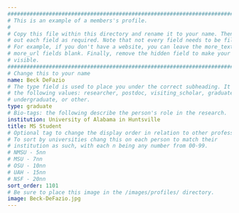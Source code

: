 ```yaml
---
################################################################################
# This is an example of a members's profile.                                   #
#                                                                              #
# Copy this file within this directory and rename it to your name. Then fill   #
# out each field as required. Note that not every field needs to be filled out.#
# For example, if you don't have a website, you can leave the more_text and    #
# more_url fields blank. Finally, remove the hidden field to make your profile #
# visible.                                                                     #
################################################################################
# Change this to your name
name: Beck DeFazio
# The type field is used to place you under the correct subheading. It may be of
# the following values: researcher, postdoc, visiting_scholar, graduate,
# undergraduate, or other.
type: graduate
# Bio-tags: the following describe the person's role in the research.
institution: University of Alabama in Huntsville
title: MS Student
# Optional tag to change the display order in relation to other professors
# To sort by universities chang this on each person to match their
# institution as such, with each n being any number from 00-99.
# NMSU - 5nn
# MSU - 7nn
# OSU - 10nn
# UAH - 15nn
# NSF - 20nn
sort_order: 1101
# Be sure to place this image in the /images/profiles/ directory.
image: Beck-DeFazio.jpg
---
```


